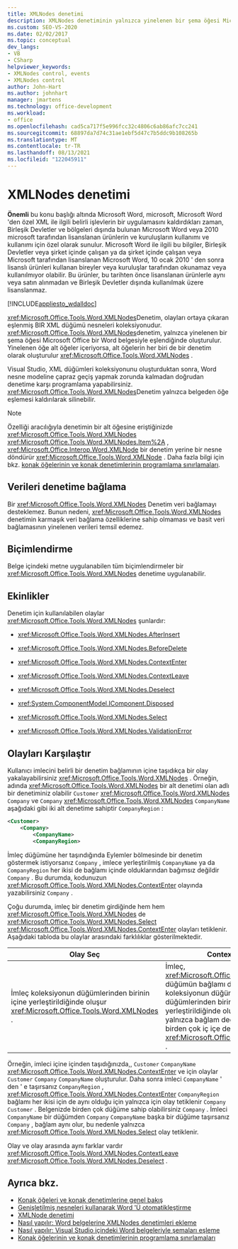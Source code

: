 ```yaml
---
title: XMLNodes denetimi
description: XMLNodes denetiminin yalnızca yinelenen bir şema öğesi Microsoft Word bir belgeyle eşlendiğinde oluşturulduğunu öğrenin.
ms.custom: SEO-VS-2020
ms.date: 02/02/2017
ms.topic: conceptual
dev_langs:
- VB
- CSharp
helpviewer_keywords:
- XMLNodes control, events
- XMLNodes control
author: John-Hart
ms.author: johnhart
manager: jmartens
ms.technology: office-development
ms.workload:
- office
ms.openlocfilehash: cad5ca717f5e996fcc32c4806c6ab86afc7cc241
ms.sourcegitcommit: 68897da7d74c31ae1ebf5d47c7b5ddc9b108265b
ms.translationtype: MT
ms.contentlocale: tr-TR
ms.lasthandoff: 08/13/2021
ms.locfileid: "122045911"
---
```

# <a name="xmlnodes-control"></a>XMLNodes denetimi
  **Önemli** bu konu başlığı altında Microsoft Word, microsoft, Microsoft Word 'den özel XML ile ilgili belirli işlevlerin bir uygulamasını kaldırdıkları zaman, Birleşik Devletler ve bölgeleri dışında bulunan Microsoft Word veya 2010 microsoft tarafından lisanslanan ürünlerin ve kuruluşların kullanımı ve kullanımı için özel olarak sunulur. Microsoft Word ile ilgili bu bilgiler, Birleşik Devletler veya şirket içinde çalışan ya da şirket içinde çalışan veya Microsoft tarafından lisanslanan Microsoft Word, 10 ocak 2010 ' den sonra lisanslı ürünleri kullanan bireyler veya kuruluşlar tarafından okunamaz veya kullanılmıyor olabilir. Bu ürünler, bu tarihten önce lisanslanan ürünlerle aynı veya satın alınmadan ve Birleşik Devletler dışında kullanılmak üzere lisanslanmaz.

 [!INCLUDE[appliesto_wdalldoc](../vsto/includes/appliesto-wdalldoc-md.md)]

 <xref:Microsoft.Office.Tools.Word.XMLNodes>Denetim, olayları ortaya çıkaran eşlenmiş BIR XML düğümü nesneleri koleksiyonudur. <xref:Microsoft.Office.Tools.Word.XMLNodes>denetim, yalnızca yinelenen bir şema öğesi Microsoft Office bir Word belgesiyle eşlendiğinde oluşturulur. Yinelenen öğe alt öğeler içeriyorsa, alt öğelerin her biri de bir denetim olarak oluşturulur <xref:Microsoft.Office.Tools.Word.XMLNodes> .

 Visual Studio, XML düğümleri koleksiyonunu oluşturduktan sonra, Word nesne modeline çapraz geçiş yapmak zorunda kalmadan doğrudan denetime karşı programlama yapabilirsiniz. <xref:Microsoft.Office.Tools.Word.XMLNodes>Denetim yalnızca belgeden öğe eşlemesi kaldırılarak silinebilir.

> [!NOTE]
> Özelliği aracılığıyla denetimin bir alt öğesine eriştiğinizde <xref:Microsoft.Office.Tools.Word.XMLNodes> <xref:Microsoft.Office.Tools.Word.XMLNodes.Item%2A> , <xref:Microsoft.Office.Interop.Word.XMLNode> bir denetim yerine bir nesne döndürür <xref:Microsoft.Office.Tools.Word.XMLNode> . Daha fazla bilgi için bkz. [konak öğelerinin ve konak denetimlerinin programlama sınırlamaları](../vsto/programmatic-limitations-of-host-items-and-host-controls.md).

## <a name="bind-data-to-the-control"></a>Verileri denetime bağlama
 Bir <xref:Microsoft.Office.Tools.Word.XMLNodes> Denetim veri bağlamayı desteklemez. Bunun nedeni, <xref:Microsoft.Office.Tools.Word.XMLNodes> denetimin karmaşık veri bağlama özelliklerine sahip olmaması ve basit veri bağlamasının yinelenen verileri temsil edemez.

## <a name="formatting"></a>Biçimlendirme
 Belge içindeki metne uygulanabilen tüm biçimlendirmeler bir <xref:Microsoft.Office.Tools.Word.XMLNodes> denetime uygulanabilir.

## <a name="events"></a>Ekinlikler
 Denetim için kullanılabilen olaylar <xref:Microsoft.Office.Tools.Word.XMLNodes> şunlardır:

- <xref:Microsoft.Office.Tools.Word.XMLNodes.AfterInsert>

- <xref:Microsoft.Office.Tools.Word.XMLNodes.BeforeDelete>

- <xref:Microsoft.Office.Tools.Word.XMLNodes.ContextEnter>

- <xref:Microsoft.Office.Tools.Word.XMLNodes.ContextLeave>

- <xref:Microsoft.Office.Tools.Word.XMLNodes.Deselect>

- <xref:System.ComponentModel.IComponent.Disposed>

- <xref:Microsoft.Office.Tools.Word.XMLNodes.Select>

- <xref:Microsoft.Office.Tools.Word.XMLNodes.ValidationError>

## <a name="compare-events"></a>Olayları Karşılaştır
 Kullanıcı imlecini belirli bir denetim bağlamının içine taşıdıkça bir olay yakalayabilirsiniz <xref:Microsoft.Office.Tools.Word.XMLNodes> . Örneğin, adında <xref:Microsoft.Office.Tools.Word.XMLNodes> bir alt denetimi olan adlı bir denetiminiz olabilir `Customer` <xref:Microsoft.Office.Tools.Word.XMLNodes> `Company` ve `Company` <xref:Microsoft.Office.Tools.Word.XMLNodes> `CompanyName` aşağıdaki gibi iki alt denetime sahiptir `CompanyRegion` :

```xml
<Customer>
    <Company>
        <CompanyName>
        <CompanyRegion>
```

 İmleç düğümüne her taşındığında Eylemler bölmesinde bir denetim göstermek istiyorsanız `Company` , imlece yerleştirilmiş `CompanyName` ya da `CompanyRegion` her ikisi de bağlamı içinde olduklarından bağımsız değildir `Company` . Bu durumda, kodunuzun <xref:Microsoft.Office.Tools.Word.XMLNodes.ContextEnter> olayında yazabilirsiniz `Company` .

 Çoğu durumda, imleç bir denetim girdiğinde hem hem <xref:Microsoft.Office.Tools.Word.XMLNodes> de <xref:Microsoft.Office.Tools.Word.XMLNodes.Select> <xref:Microsoft.Office.Tools.Word.XMLNodes.ContextEnter> olayları tetiklenir. Aşağıdaki tabloda bu olaylar arasındaki farklılıklar gösterilmektedir.

|Olay Seç|ContextEnter olayı|
|------------------|------------------------|
|İmleç koleksiyonun düğümlerinden birinin içine yerleştirildiğinde oluşur <xref:Microsoft.Office.Tools.Word.XMLNodes> .|İmleç, <xref:Microsoft.Office.Tools.Word.XMLNodes> düğümün bağlamı dışında bir alandan, koleksiyonun düğümlerin veya alt düğümlerinden birinin içine yerleştirildiğinde oluşur. Diğer bir deyişle, yalnızca bağlam değiştiğinde oluşturulur ve birden çok iç içe denetim için oluşturulabilir <xref:Microsoft.Office.Tools.Word.XMLNodes> .|

 Örneğin, imleci içine içinden taşıdığınızda,, `Customer` `CompanyName` <xref:Microsoft.Office.Tools.Word.XMLNodes.ContextEnter> ve için olaylar `Customer` `Company` `CompanyName` oluşturulur. Daha sonra imleci `CompanyName` ' den ' e taşırsanız `CompanyRegion` , <xref:Microsoft.Office.Tools.Word.XMLNodes.ContextEnter> `CompanyRegion` bağlamı her ikisi için de aynı olduğu için yalnızca için olay tetiklenir `Company` `Customer` . Belgenizde birden çok düğüme sahip olabilirsiniz `Company` . İmleci `CompanyName` bir düğümden `Company` `CompanyName` başka bir düğüme taşırsanız `Company` , bağlam aynı olur, bu nedenle yalnızca <xref:Microsoft.Office.Tools.Word.XMLNodes.Select> olay tetiklenir.

 Olay ve olay arasında aynı farklar vardır <xref:Microsoft.Office.Tools.Word.XMLNodes.ContextLeave> <xref:Microsoft.Office.Tools.Word.XMLNodes.Deselect> .

## <a name="see-also"></a>Ayrıca bkz.
- [Konak öğeleri ve konak denetimlerine genel bakış](../vsto/host-items-and-host-controls-overview.md)
- [Genişletilmiş nesneleri kullanarak Word 'Ü otomatikleştirme](../vsto/automating-word-by-using-extended-objects.md)
- [XMLNode denetimi](../vsto/xmlnode-control.md)
- [Nasıl yapılır: Word belgelerine XMLNodes denetimleri ekleme](../vsto/how-to-add-xmlnodes-controls-to-word-documents.md)
- [Nasıl yapılır: Visual Studio içindeki Word belgeleriyle şemaları eşleme](../vsto/how-to-map-schemas-to-word-documents-inside-visual-studio.md)
- [Konak öğelerinin ve konak denetimlerinin programlama sınırlamaları](../vsto/programmatic-limitations-of-host-items-and-host-controls.md)

